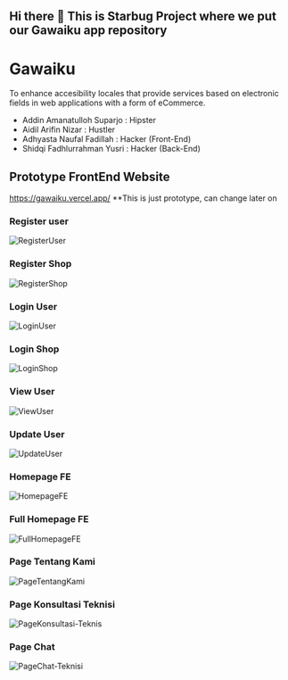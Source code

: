 ## Hi there 👋 This is Starbug Project where we put our Gawaiku app repository

# Gawaiku
To enhance accesibility locales that provide services based on electronic fields in web applications with a form of eCommerce.

- Addin Amanatulloh Suparjo  : Hipster 
- Aidil Arifin Nizar 	   : Hustler
- Adhyasta Naufal Fadillah   : Hacker (Front-End)
- Shidqi Fadhlurrahman Yusri : Hacker (Back-End)
<!--

**Here are some ideas to get you started:**

🙋‍♀️ A short introduction - what is your organization all about?
🌈 Contribution guidelines - how can the community get involved?
👩‍💻 Useful resources - where can the community find your docs? Is there anything else the community should know?
🍿 Fun facts - what does your team eat for breakfast?
🧙 Remember, you can do mighty things with the power of [Markdown](https://docs.github.com/github/writing-on-github/getting-started-with-writing-and-formatting-on-github/basic-writing-and-formatting-syntax)
-->

## Prototype FrontEnd Website
https://gawaiku.vercel.app/
**This is just prototype, can change later on

### Register user
![RegisterUser](https://github.com/Starbug-Hackfest2023/.github/blob/main/profile/RegisterUser.jpeg) 

### Register Shop
![RegisterShop](https://github.com/Starbug-Hackfest2023/.github/blob/main/profile/RegisterShop.jpeg)

### Login User
![LoginUser](https://github.com/Starbug-Hackfest2023/.github/blob/main/profile/LoginUser.jpeg)

### Login Shop
![LoginShop](https://github.com/Starbug-Hackfest2023/.github/blob/main/profile/LoginShop.jpeg)

### View User
![ViewUser](https://github.com/Starbug-Hackfest2023/.github/blob/main/profile/ViewUser.jpeg)

### Update User
![UpdateUser](https://github.com/Starbug-Hackfest2023/.github/blob/main/profile/UpdateUser.jpeg)

### Homepage FE
![HomepageFE](https://github.com/Starbug-Hackfest2023/.github/blob/main/profile/HompageFE.jpeg)

### Full Homepage FE
![FullHomepageFE](https://github.com/Starbug-Hackfest2023/.github/blob/main/profile/FullHomepageFE.jpeg)

### Page Tentang Kami
![PageTentangKami](https://github.com/Starbug-Hackfest2023/.github/blob/main/profile/PageTentangKami.jpeg)

### Page Konsultasi Teknisi
![PageKonsultasi-Teknis](https://github.com/Starbug-Hackfest2023/.github/blob/main/profile/PageKonsultasi-Teknisi.jpeg)

### Page Chat
![PageChat-Teknisi](https://github.com/Starbug-Hackfest2023/.github/blob/main/profile/PageChat-Teknisi.jpeg)
